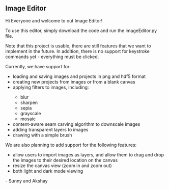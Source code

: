 <h2>Image Editor</h2>

Hi Everyone and welcome to out Image Editor!

To use this editor, simply download the code and run the imageEditor.py file.

Note that this project is usable, there are still features that we want to implement in the future. In addition, there is no support for keystroke commands yet - everything must be clicked.

Currently, we have support for:
<ul>
    <li>loading and saving images and projects in png and hdf5 format</li>
    <li>creating new projects from images or from a blank canvas</li>
    <li>applying filters to images, including:</li>
        <ul>
            <li>blur</li>
            <li>sharpen</li>
            <li>sepia</li>
            <li>grayscale</li>
            <li>mosaic</li>
        </ul>
    <li>content-aware seam carving algorithm to downscale images</li>
    <li>adding transparent layers to images</li>
    <li>drawing with a simple brush</li>
</ul>

We are also planning to add support for the following features:
<ul>
    <li>allow users to import images as layers, and allow them to drag and drop the images to their desired location on the canvas</li>
    <li>resize the canvas view (zoom in and zoom out)</li>
    <li>both light and dark mode viewing
</ul>

<p>- Sunny and Akshay</p>